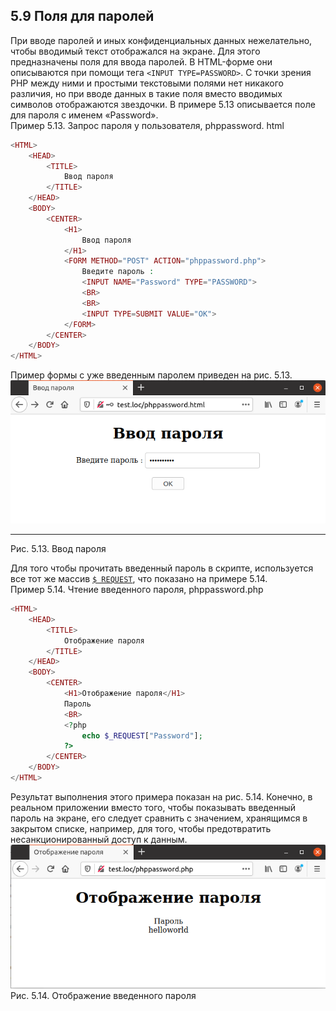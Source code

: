 ## 5.9 Поля для паролей
При вводе паролей и иных конфиденциальных данных нежелательно, чтобы
вводимый текст отображался на экране. Для этого предназначены поля для 
ввода паролей. В HTML-форме они описываются при помощи тега `<INРUT
TYPE=PASSWORD>`. С точки зрения РНР между ними и простыми текстовыми 
полями нет никакого различия, но при вводе данных в такие поля вместо 
вводимых символов отображаются звездочки. В примере 5.13 описывается поле для
пароля с именем «Password».  
Пример 5.13. Запрос пароля у пользователя, phppassword. html
```php
<HTML>
    <HEAD>
        <TITLE>
            Ввод пароля
        </TITLE>
    </HEAD>
    <BODY>
        <CENTER>
            <H1>
                Ввод пароля
            </H1>
            <FORM METHOD="POST" ACTION="phppassword.php">
                Введите пароль :
                <INPUT NAME="Password" TYPE="PASSWORD">
                <BR>
                <BR>
                <INPUT TYPE=SUBMIT VALUE="OK">
            </FORM>
        </CENTER>
    </BODY>
</HTML>
```  
Пример формы с уже введенным паролем приведен на рис. 5.13.
![Ввод пароля](images/polya-dlya-parolej.png)
*****
Рис. 5.13. Ввод пароля  

Для того чтобы прочитать введенный пароль в скрипте, используется все тот же массив [`$ REQUEST`](https://www.php.net/manual/ru/reserved.variables.request.php), что показано на примере 5.14.  
Пример 5.14. Чтение введенного пароля, phppassword.php
```php
<HTML>
    <HEAD>
        <TITLE>
            Отображение пароля
        </TITLE>
    </HEAD>
    <BODY>
        <CENTER>
            <H1>Отображение пароля</H1>
            Пароль
            <BR>
            <?php
                echo $_REQUEST["Password"];
            ?>
        </CENTER>
    </BODY>
</HTML>
```
Результат выполнения этого примера показан на рис. 5.14. Конечно, в реальном приложении вместо того, чтобы показывать введенный пароль на экране, его следует сравнить с значением, хранящимся в закрытом списке, например, для того, чтобы предотвратить несанкционированный доступ к данным.  
![Отображение пароля](images/polya-dlya-parolej2.png)  
Рис. 5.14. Отображение введенного пароля